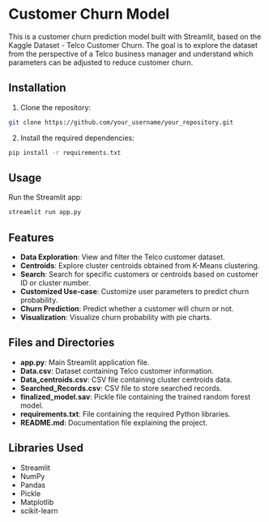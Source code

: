 # Customer Churn Model

This is a customer churn prediction model built with Streamlit, based on the Kaggle Dataset - Telco Customer Churn. The goal is to explore the dataset from the perspective of a Telco business manager and understand which parameters can be adjusted to reduce customer churn.

## Installation

1. Clone the repository:

```bash
git clone https://github.com/your_username/your_repository.git
```

2. Install the required dependencies:

```bash
pip install -r requirements.txt
```

## Usage

Run the Streamlit app:

```bash
streamlit run app.py
```

## Features

- **Data Exploration**: View and filter the Telco customer dataset.
- **Centroids**: Explore cluster centroids obtained from K-Means clustering.
- **Search**: Search for specific customers or centroids based on customer ID or cluster number.
- **Customized Use-case**: Customize user parameters to predict churn probability.
- **Churn Prediction**: Predict whether a customer will churn or not.
- **Visualization**: Visualize churn probability with pie charts.

## Files and Directories

- **app.py**: Main Streamlit application file.
- **Data.csv**: Dataset containing Telco customer information.
- **Data_centroids.csv**: CSV file containing cluster centroids data.
- **Searched_Records.csv**: CSV file to store searched records.
- **finalized_model.sav**: Pickle file containing the trained random forest model.
- **requirements.txt**: File containing the required Python libraries.
- **README.md**: Documentation file explaining the project.

## Libraries Used

- Streamlit
- NumPy
- Pandas
- Pickle
- Matplotlib
- scikit-learn
